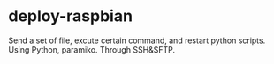 # deploy-raspbian
Send a set of file, excute certain command, and restart python scripts. Using Python, paramiko. Through SSH&amp;SFTP.
